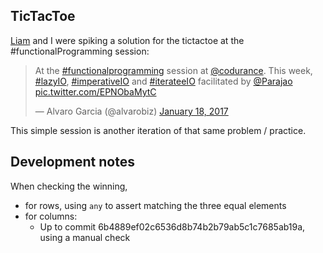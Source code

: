 ## TicTacToe

[Liam](https://github.com/Gryff) and I were spiking a solution for the tictactoe at the #functionalProgramming session: 

<blockquote class="twitter-tweet" data-lang="en"><p lang="en" dir="ltr">At the <a href="https://twitter.com/hashtag/functionalprogramming?src=hash">#functionalprogramming</a> session at <a href="https://twitter.com/codurance">@codurance</a>. This week, <a href="https://twitter.com/hashtag/lazyIO?src=hash">#lazyIO</a>, <a href="https://twitter.com/hashtag/imperativeIO?src=hash">#imperativeIO</a> and <a href="https://twitter.com/hashtag/iterateeIO?src=hash">#iterateeIO</a> facilitated by <a href="https://twitter.com/Parajao">@Parajao</a> <a href="https://t.co/EPNObaMytC">pic.twitter.com/EPNObaMytC</a></p>&mdash; Alvaro Garcia (@alvarobiz) <a href="https://twitter.com/alvarobiz/status/821822514460495877">January 18, 2017</a></blockquote>
<script async src="//platform.twitter.com/widgets.js" charset="utf-8"></script>

This simple session is another iteration of that same problem / practice.

## Development notes

When checking the winning,

  * for rows, using `any` to assert matching the three equal elements
  * for columns:
    * Up to commit 6b4889ef02c6536d8b74b2b79ab5c1c7685ab19a, using a manual check

